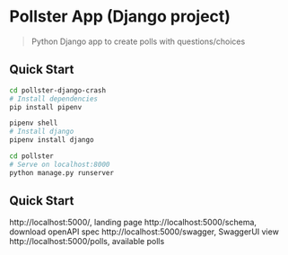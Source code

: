 # Pollster App (Django project)

> Python Django app to create polls with questions/choices

## Quick Start
``` bash
cd pollster-django-crash
# Install dependencies
pip install pipenv

pipenv shell
# Install django
pipenv install django

cd pollster
# Serve on localhost:8000
python manage.py runserver
```
## Quick Start

http://localhost:5000/, landing page
http://localhost:5000/schema, download openAPI spec
http://localhost:5000/swagger, SwaggerUI view
http://localhost:5000/polls, available polls